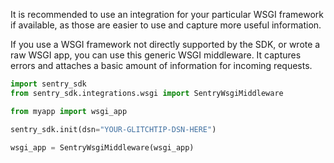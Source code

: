 It is recommended to use an integration for your particular WSGI framework if available, as those are easier to use and capture more useful information.

If you use a WSGI framework not directly supported by the SDK, or wrote a raw WSGI app, you can use this generic WSGI middleware. It captures errors and attaches a basic amount of information for incoming requests.

```python
import sentry_sdk
from sentry_sdk.integrations.wsgi import SentryWsgiMiddleware

from myapp import wsgi_app

sentry_sdk.init(dsn="YOUR-GLITCHTIP-DSN-HERE")

wsgi_app = SentryWsgiMiddleware(wsgi_app)
```
